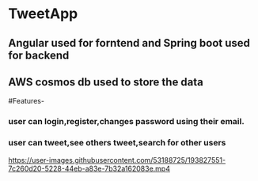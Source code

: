 # TweetApp

## Angular used for forntend and Spring boot used for backend
## AWS cosmos db used to store the data

#Features-
### user can login,register,changes password using their email.
### user can tweet,see others tweet,search for other users


https://user-images.githubusercontent.com/53188725/193827551-7c260d20-5228-44eb-a83e-7b32a162083e.mp4

